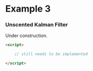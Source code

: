 Example 3
=========

### Unscented Kalman Filter ###

Under construction.

```html
<script>

	// still needs to be implemented

</script>
```